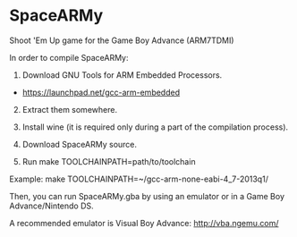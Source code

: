SpaceARMy
=========

Shoot 'Em Up game for the Game Boy Advance (ARM7TDMI)

In order to compile SpaceARMy:

1. Download GNU Tools for ARM Embedded Processors.

- https://launchpad.net/gcc-arm-embedded

2. Extract them somewhere.

3. Install wine (it is required only during a part of the compilation process).

3. Download SpaceARMy source.

4. Run make TOOLCHAINPATH=path/to/toolchain

Example: make TOOLCHAINPATH=~/gcc-arm-none-eabi-4_7-2013q1/


Then, you can run SpaceARMy.gba by using an emulator or in a Game Boy Advance/Nintendo DS.

A recommended emulator is Visual Boy Advance: http://vba.ngemu.com/ 
